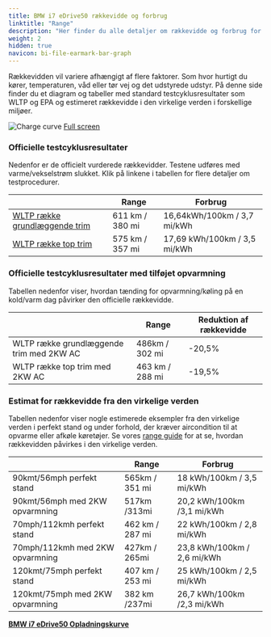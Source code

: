 ```yaml
---
title: BMW i7 eDrive50 rækkevidde og forbrug
linktitle: "Range"
description: "Her finder du alle detaljer om rækkevidde og forbrug for BMW i7 eDrive50."
weight: 2
hidden: true
navicon: bi-file-earmark-bar-graph
---
```

<!-- markdownlint-disable MD033 -->
<!-- markdownlint-disable MD010 -->

Rækkevidden vil variere afhængigt af flere faktorer. Som hvor hurtigt du kører, temperaturen, våd eller tør vej og det udstyrede udstyr. På denne side finder du et diagram og tabeller med standard testcyklusresultater som WLTP og EPA og estimeret rækkevidde i den virkelige verden i forskellige miljøer.

<img class="img-fluid" alt="Charge curve" src="../range.svg"/>
<a href="../range.svg">Full screen</a>

### Officielle testcyklusresultater

Nedenfor er de officielt vurderede rækkevidder. Testene udføres med varme/vekselstrøm slukket. Klik på linkene i tabellen for flere detaljer om testprocedurer.

<div class="table-responsive">
<table class="table table-striped border">
	<thead>
		<tr>
			<th>
			</th>
			<th>
				Range
			</th>
			<th>
				Forbrug
			</th>
		</tr>
	</thead>
	<tbody>
		<tr>
			<td>
				<a href="../../../../../guides/understandingrange/wltp/ ">
					WLTP række grundlæggende trim
				</a>
			</td>
			<td>
				611 km / 380 mi
			</td>
			<td>
				16,64kWh/100km / 3,7 mi/kWh
			</td>
		</tr>
		<tr>
			<td>
				<a href="../../../../../guides/understandingrange/wltp/ ">
					WLTP række top trim
				</a>
			</td>
			<td>
				575 km / 357 mi
			</td>
			<td>
				17,69 kWh/100km / 3,5 mi/kWh
			</td>
		</tr>
	</tbody>
</table>
</div>

### Officielle testcyklusresultater med tilføjet opvarmning

Tabellen nedenfor viser, hvordan tænding for opvarmning/køling på en kold/varm dag påvirker den officielle rækkevidde.

<div class="table-responsive">
<table class="table table-striped border">
	<thead>
		<tr>
			<th>
			</th>
			<th>
				Range
			</th>
			<th>
				Reduktion af rækkevidde
			</th>
		</tr>
	</thead>
	<tbody>
		<tr>
			<td>
				WLTP række grundlæggende trim med 2KW AC
			</td>
			<td>
				 486km / 302 mi 
			</td>
			<td>
				-20,5%
			</td>
		</tr>
		<tr>
			<td>
				WLTP række top trim med 2KW AC
			</td>
			<td>
				463 km / 288 mi
			</td>
			<td>
				-19,5%
			</td>
		</tr>
	</tbody>
</table>
</div>

### Estimat for rækkevidde fra den virkelige verden

Tabellen nedenfor viser nogle estimerede eksempler fra den virkelige verden i perfekt stand og under forhold, der kræver aircondition til at opvarme eller afkøle køretøjer. Se vores [range guide](../../../../../guides/understandingrange/) for at se, hvordan rækkevidden påvirkes i den virkelige verden.

<div class="table-responsive">
<table class="table table-striped border">
	<thead>
		<tr>
			<th>
			</th>
			<th>
				Range
			</th>
			<th>
				Forbrug
			</th>
		</tr>
	</thead>
	<tbody>
		<tr>
			<td>
				90kmt/56mph perfekt stand
			</td>
			<td>
				565km / 351 mi
			</td>
			<td>
				18 kWh/100km / 3,5 mi/kWh
			</td>
		</tr>
		<tr>
			<td>
				90kmt/56mph med 2KW opvarmning
			</td>
			<td>
				517km /313mi
			</td>
			<td>
				20,2 kWh/100km /3,1 mi/kWh 
			</td>
		</tr>
		<tr>
			<td>
				70mph/112kmh perfekt stand
			</td>
			<td>
				462 km / 287 mi
			</td>
			<td>
				22 kWh/100km / 2,8 mi/kWh
			</td>
		</tr>
		<tr>
			<td>
				70mph/112kmh med 2KW opvarmning
			</td>
			<td>
				427km / 265mi
			</td>
			<td>
				23,8 kWh/100km / 2,6 mi/kWh  
			</td>
		</tr>
		<tr>
			<td>
				120kmt/75mph perfekt stand
			</td>
			<td>
				407 km / 253 mi
			</td>
			<td>
				25 kWh/100km / 2,5 mi/kWh
			</td>
		</tr>
		<tr>
			<td>
				120kmt/75mph med 2KW opvarmning
			</td>
			<td>
				382 km /237mi
			</td>
			<td>
				26,7 kWh/100km /2,3 mi/kWh
			</td>
		</tr>
	</tbody>
</table>
</div>
<div class="mt-3 mb-3">
<a href="../" class="text-decoration-none text-black">
<strong><i class="bi-arrow-left"></i> BMW i7 eDrive50 </strong>
</a>
<a href="../chargingcurve/" class="text-decoration-none text-black float-end">
<strong>Opladningskurve <i class="bi-arrow-right"></i></strong>
</a>
</div>
